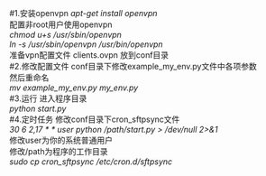 #1.安装openvpn
  *apt-get install openvpn*  
  配置非root用户使用openvpn  
  *chmod u+s /usr/sbin/openvpn*  
  *ln -s /usr/sbin/openvpn /usr/bin/openvpn*  
  准备vpn配置文件 clients.ovpn 放到conf目录  
#2.修改配置文件
  conf目录下修改example_my_env.py文件中各项参数  
  然后重命名  
  *mv example_my_env.py my_env.py*  
#3.运行
  进入程序目录  
  *python start.py*  
#4.定时任务
  修改conf目录下cron_sftpsync文件  
  _30 6 2,17 * * user python /path/start.py > /dev/null 2>&1_  
  修改user为你的系统普通用户  
  修改/path为程序的工作目录  
  *sudo cp cron_sftpsync /etc/cron.d/sftpsync*  
